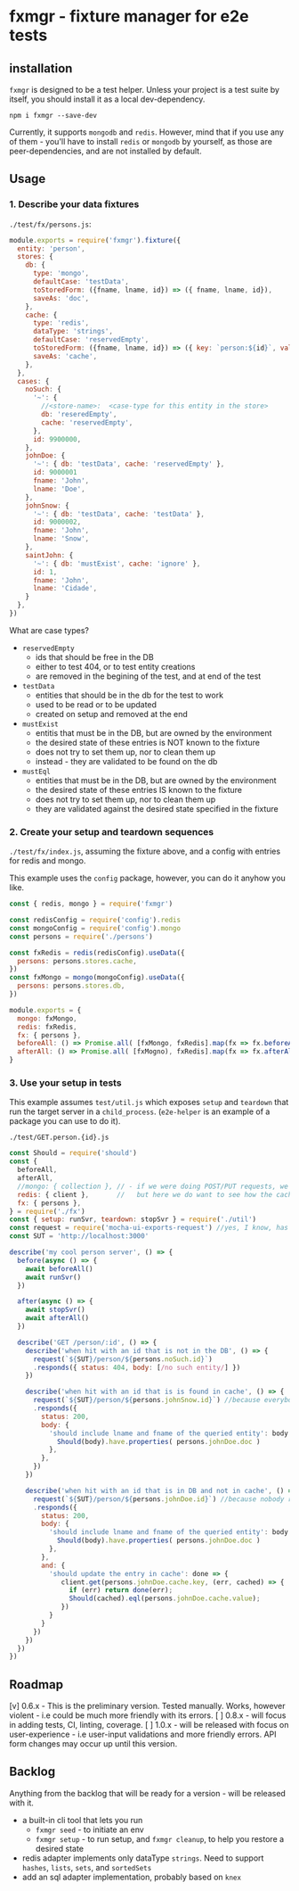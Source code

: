 # fxmgr - fixture manager for e2e tests

## installation

`fxmgr` is designed to be a test helper. Unless your project is a test suite by
itself, you should install it as a local dev-dependency.

```
npm i fxmgr --save-dev
```

Currently, it supports `mongodb` and `redis`. However, mind that if you use any
of them - you'll have to install `redis` or `mongodb` by yourself, as those are
peer-dependencies, and are not installed by default.

## Usage

### 1. Describe your data fixtures

`./test/fx/persons.js`:

```javascript
module.exports = require('fxmgr').fixture({
  entity: 'person',
  stores: {
    db: {
      type: 'mongo',
      defaultCase: 'testData',
      toStoredForm: ({fname, lname, id}) => ({ fname, lname, id}),
      saveAs: 'doc',
    },
    cache: {
      type: 'redis',
      dataType: 'strings',
      defaultCase: 'reservedEmpty',
      toStoredForm: ({fname, lname, id}) => ({ key: `person:${id}`, value: JSON.stringify({id, fname, lname}),
      saveAs: 'cache',
    },
  },
  cases: {
    noSuch: {
      '~': { 
        //<store-name>:  <case-type for this entity in the store>
        db: 'reseredEmpty',
        cache: 'reservedEmpty',
      },
      id: 9900000,
    },
    johnDoe: {
      '~': { db: 'testData', cache: 'reservedEmpty' },
      id: 9000001
      fname: 'John',
      lname: 'Doe',
    },
    johnSnow: {
      '~': { db: 'testData', cache: 'testData' },
      id: 9000002,
      fname: 'John',
      lname: 'Snow',
    },
    saintJohn: {
      '~': { db: 'mustExist', cache: 'ignore' },
      id: 1,
      fname: 'John',
      lname: 'Cidade',
    }
  },
})
```

What are case types?

  - `reservedEmpty`
     - ids that should be free in the DB
     - either to test 404, or to test entity creations
     - are removed in the begining of the test, and at end of the test
  - `testData`
     - entities that should be in the db for the test to work
     - used to be read or to be updated
     - created on setup and removed at the end
  - `mustExist` 
     - entitis that must be in the DB, but are owned by the environment
     - the desired state of these entries is NOT known to the fixture
     - does not try to set them up, nor to clean them up
     - instead - they are validated to be found on the db
  - `mustEql`
     - entities that must be in the DB, but are owned by the environment
     - the desired state of these entries IS known to the fixture
     - does not try to set them up, nor to clean them up
     - they are validated against the desired state specified in the fixture


### 2. Create your setup and teardown sequences

`./test/fx/index.js`, assuming the fixture above, and a config with entries
for redis and mongo.

This example uses the `config` package, however, you can do it anyhow you like.

```javascript
const { redis, mongo } = require('fxmgr')

const redisConfig = require('config').redis
const mongoConfig = require('config').mongo
const persons = require('./persons')

const fxRedis = redis(redisConfig).useData({
  persons: persons.stores.cache,
})
const fxMongo = mongo(mongoConfig).useData({
  persons: persons.stores.db,
})

module.exports = {
  mongo: fxMongo,
  redis: fxRedis,
  fx: { persons },
  beforeAll: () => Promise.all( [fxMongo, fxRedis].map(fx => fx.beforeAll()),
  afterAll: () => Promise.all( [fxMogno), fxRedis].map(fx => fx.afterAll()),
}

```

### 3. Use your setup in tests

This example assumes `test/util.js` which exposes `setup` and `teardown` that 
run the target server in a `child_process`. 
(`e2e-helper` is an example of a package you can use to do it).

`./test/GET.person.{id}.js`

```javascript
const Should = require('should')
const { 
  beforeAll,
  afterAll, 
  //mongo: { collection }, // - if we were doing POST/PUT requests, we'd want to see how the DB is changed
  redis: { client },       //   but here we do want to see how the cache is affected
  fx: { persons },
} = require('./fx')
const { setup: runSvr, teardown: stopSvr } = require('./util')
const request = require('mocha-ui-exports-request') //yes, I know, has become to be a bad name. will change in the future
const SUT = 'http://localhost:3000'

describe('my cool person server', () => {
  before(async () => {
    await beforeAll()
    await runSvr()
  })

  after(async () => {
    await stopSvr()
    await afterAll()
  })

  describe('GET /person/:id', () => {
    describe('when hit with an id that is not in the DB', () => {
      request(`${SUT}/person/${persons.noSuch.id}`)
      .responds({ status: 404, body: [/no such entity/] })
    })

    describe('when hit with an id that is is found in cache', () => {
      request(`${SUT}/person/${persons.johnSnow.id}`) //because everybody remembers John Snow...
      .responds({
        status: 200,
        body: {
          'should include lname and fname of the queried entity': body => {
            Should(body).have.properties( persons.johnDoe.doc )
          },
        },
      })
    })

    describe('when hit with an id that is in DB and not in cache', () => {
      request(`${SUT}/person/${persons.johnDoe.id}`) //because nobody remembers John Doe...
      .responds({
        status: 200,
        body: {
          'should include lname and fname of the queried entity': body => {
            Should(body).have.properties( persons.johnDoe.doc )
          },
        },
        and: {
          'should update the entry in cache': done => {
             client.get(persons.johnDoe.cache.key, (err, cached) => {
               if (err) return done(err);
               Should(cached).eql(persons.johnDoe.cache.value);
             })
          }
        }
      })
    })
  })
})
```

## Roadmap
[v] 0.6.x - This is the preliminary version. Tested manually. Works, however 
    violent - i.e could be much more friendly with its errors.
[ ] 0.8.x - will focus in adding tests, CI, linting, coverage.
[ ] 1.0.x - will be released with focus on user-experience - i.e user-input 
    validations and more friendly errors.
    API form changes may occur up until this version.

## Backlog
Anything from the backlog that will be ready for a version - will be released
with it.
- a built-in cli tool that lets you run 
   - `fxmgr seed` - to initiate an env
   - `fxmgr setup` - to run setup, and `fxmgr cleanup`, to help you restore a
      desired state 
- redis adapter implements only dataType `strings`. Need to support `hashes`,
  `lists`, `sets`, and `sortedSets`
- add an sql adapter implementation, probably based on `knex`


